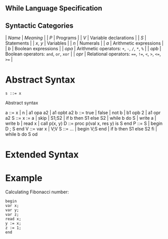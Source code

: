 While Language Specification
--

## Syntactic Categories

| _Name_   | _Meaning_               |
| _P_      | Programs                |
| _V_      | Variable declarations   |
| _S_      | Statements              |
| _x_, _y_ | Variables               |
| _n_      | Numerals                |
| _a_      | Arithmetic expressions  |
| _b_      | Boolean expressions     |
| _opa_    | Arithmetic operators: `+`, `-`, `/`, `*`, `%` |
| _opb_    | Boolean operators: `and`, `or`, `xor` |
| _opr_    | Relational operators: `==`, `!=`, `<`, `>`, `<=`, `>=` |

# Abstract Syntax



```
s ::= x

```

Abstract syntax


a	::=	x | n | a1 opa a2 | a1 opbt a2
b	::=	true | false | not b | b1 opb 2 | a1 opr a2
S	::=	x := a | skip | S1;S2 | if b then S1 else S2 | while b do S |
write a | write b | read x | call p(x, y)
D	::=	proc p(val x, res y) is S end
P	::=	S | begin D ; S end
V	::=	var x | V;V
S	::=	... | begin V;S end | if b then S1 else S2 fi | while b do S od

# Extended Syntax



# Example

Calculating Fibonacci number:

```
begin
var x;
var y;
var z;
read x;
y := x;
z := 1;
end
```

